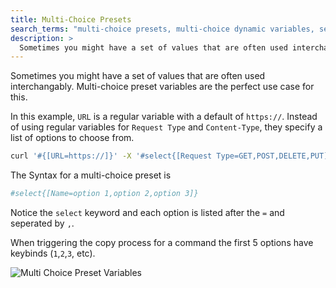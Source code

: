 ```yaml
---
title: Multi-Choice Presets
search_terms: "multi-choice presets, multi-choice dynamic variables, select variables"
description: >
  Sometimes you might have a set of values that are often used interchangably. Multi-choice preset variables are the perfect use case for this.
---
```


Sometimes you might have a set of values that are often used interchangably. Multi-choice preset variables are the perfect use case for this.

In this example, `URL` is a regular variable with a default of `https://`. Instead of using regular variables for `Request Type` and `Content-Type`, they specify a list of options to choose from.

~~~bash
curl '#{[URL=https://]}' -X '#select{[Request Type=GET,POST,DELETE,PUT]}' -H 'Content-Type: #select{[Content Type=application/json,text/html;charset=utf-8]}'
~~~

The Syntax for a multi-choice preset is

~~~bash
#select{[Name=option 1,option 2,option 3]}
~~~

Notice the `select` keyword and each option is listed after the `=` and seperated by `,`.

When triggering the copy process for a command the first 5 options have keybinds (`1`,`2`,`3`, etc).

![Multi Choice Preset Variables](/images/snipline/multi-choice.png)